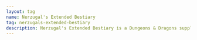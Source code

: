 ```yaml
---
layout: tag
name: Nerzugal's Extended Bestiary
tag: nerzugals-extended-bestiary
description: Nerzugal's Extended Bestiary is a Dungeons & Dragons supplement that offers a collection of 100 unique monsters, complete with lore and artwork, to enhance your campaigns.
---
```

